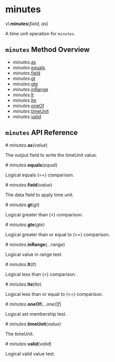 # minutes

vl.<b>minutes</b>(<em>field, as</em>)

A time unit operation for <code>minutes</code>.

## <code>minutes</code> Method Overview

* <em>minutes</em>.<a href="#as">as</a>
* <em>minutes</em>.<a href="#equals">equals</a>
* <em>minutes</em>.<a href="#field">field</a>
* <em>minutes</em>.<a href="#gt">gt</a>
* <em>minutes</em>.<a href="#gte">gte</a>
* <em>minutes</em>.<a href="#inRange">inRange</a>
* <em>minutes</em>.<a href="#lt">lt</a>
* <em>minutes</em>.<a href="#lte">lte</a>
* <em>minutes</em>.<a href="#oneOf">oneOf</a>
* <em>minutes</em>.<a href="#timeUnit">timeUnit</a>
* <em>minutes</em>.<a href="#valid">valid</a>

## <code>minutes</code> API Reference

<a name="as">#</a>
<em>minutes</em>.<b>as</b>(<em>value</em>)

The output field to write the timeUnit value.

<a name="equals">#</a>
<em>minutes</em>.<b>equals</b>(<em>equal</em>)

Logical equals (==) comparison.

<a name="field">#</a>
<em>minutes</em>.<b>field</b>(<em>value</em>)

The data field to apply time unit.

<a name="gt">#</a>
<em>minutes</em>.<b>gt</b>(<em>gt</em>)

Logical greater than (>) comparison.

<a name="gte">#</a>
<em>minutes</em>.<b>gte</b>(<em>gte</em>)

Logical greater than or equal to (>=) comparison.

<a name="inRange">#</a>
<em>minutes</em>.<b>inRange</b>(<em>...range</em>)

Logical value in range test.

<a name="lt">#</a>
<em>minutes</em>.<b>lt</b>(<em>lt</em>)

Logical less than (<) comparison.

<a name="lte">#</a>
<em>minutes</em>.<b>lte</b>(<em>lte</em>)

Logical less than or equal to (<=) comparison.

<a name="oneOf">#</a>
<em>minutes</em>.<b>oneOf</b>(<em>...oneOf</em>)

Logical set membership test.

<a name="timeUnit">#</a>
<em>minutes</em>.<b>timeUnit</b>(<em>value</em>)

The timeUnit.

<a name="valid">#</a>
<em>minutes</em>.<b>valid</b>(<em>valid</em>)

Logical valid value test.

